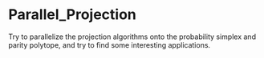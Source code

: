 # Parallel_Projection
Try to parallelize the projection algorithms onto the probability simplex and parity polytope, and try to find some interesting applications.
